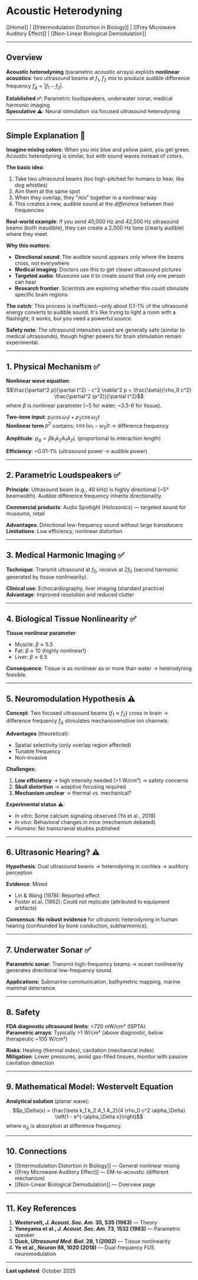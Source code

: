 # Acoustic Heterodyning

[[Home]] | [[Intermodulation Distortion in Biology]] | [[Frey Microwave Auditory Effect]] | [[Non-Linear Biological Demodulation]]

---

## Overview

**Acoustic heterodyning** (parametric acoustic arrays) exploits **nonlinear acoustics**: two ultrasound beams at $f_1$, $f_2$ mix to produce audible difference frequency $f_\Delta = |f_1 - f_2|$.

**Established ✅**: Parametric loudspeakers, underwater sonar, medical harmonic imaging  
**Speculative ⚠️**: Neural stimulation via focused ultrasound heterodyning

---

## Simple Explanation 🔰

**Imagine mixing colors**: When you mix blue and yellow paint, you get green. Acoustic heterodyning is similar, but with sound waves instead of colors.

**The basic idea**:
1. Take two ultrasound beams (too high-pitched for humans to hear, like dog whistles)
2. Aim them at the same spot
3. When they overlap, they "mix" together in a nonlinear way
4. This creates a new, audible sound at the *difference* between their frequencies

**Real-world example**: If you send 40,000 Hz and 42,000 Hz ultrasound beams (both inaudible), they can create a 2,000 Hz tone (clearly audible) where they meet.

**Why this matters**:
- **Directional sound**: The audible sound appears only where the beams cross, not everywhere
- **Medical imaging**: Doctors use this to get clearer ultrasound pictures
- **Targeted audio**: Museums use it to create sound that only one person can hear
- **Research frontier**: Scientists are exploring whether this could stimulate specific brain regions

**The catch**: This process is inefficient—only about 0.1-1% of the ultrasound energy converts to audible sound. It's like trying to light a room with a flashlight; it works, but you need a powerful source.

**Safety note**: The ultrasound intensities used are generally safe (similar to medical ultrasounds), though higher powers for brain stimulation remain experimental.

---

## 1. Physical Mechanism ✅

**Nonlinear wave equation**:
$$\frac{\partial^2 p}{\partial t^2} - c^2 \nabla^2 p = \frac{\beta}{\rho_0 c^2} \frac{\partial^2 (p^2)}{\partial t^2}$$
where $\beta$ is nonlinear parameter (~5 for water, ~3.5-6 for tissue).

**Two-tone input**: $p_1 \cos\omega_1 t + p_2 \cos\omega_2 t$  
**Nonlinear term** $p^2$ contains: $\cos(\omega_1 - \omega_2)t$ → difference frequency

**Amplitude**: $p_\Delta \propto \beta k_1 k_2 A_1 A_2 L$ (proportional to interaction length)

**Efficiency**: ~0.01-1% (ultrasound power → audible power)

---

## 2. Parametric Loudspeakers ✅

**Principle**: Ultrasound beam (e.g., 40 kHz) is highly directional (~5° beamwidth). Audible difference frequency inherits directionality.

**Commercial products**: Audio Spotlight (Holosonics) — targeted sound for museums, retail

**Advantages**: Directional low-frequency sound without large transducers  
**Limitations**: Low efficiency, nonlinear distortion

---

## 3. Medical Harmonic Imaging ✅

**Technique**: Transmit ultrasound at $f_0$, receive at $2f_0$ (second harmonic generated by tissue nonlinearity).

**Clinical use**: Echocardiography, liver imaging (standard practice)  
**Advantage**: Improved resolution and reduced clutter

---

## 4. Biological Tissue Nonlinearity ✅

**Tissue nonlinear parameter**:
- Muscle: $\beta \approx 5.5$  
- Fat: $\beta \approx 10$ (highly nonlinear!)  
- Liver: $\beta \approx 6.5$

**Consequence**: Tissue is as nonlinear as or more than water → heterodyning feasible.

---

## 5. Neuromodulation Hypothesis ⚠️

**Concept**: Two focused ultrasound beams ($f_1 \approx f_2$) cross in brain → difference frequency $f_\Delta$ stimulates mechanosensitive ion channels.

**Advantages** (theoretical):
- Spatial selectivity (only overlap region affected)  
- Tunable frequency  
- Non-invasive

**Challenges**:
1. **Low efficiency** → high intensity needed (>1 W/cm²) → safety concerns  
2. **Skull distortion** → adaptive focusing required  
3. **Mechanism unclear** → thermal vs. mechanical?

**Experimental status** ⚠️:
- *In vitro*: Some calcium signaling observed (Ye et al., 2018)  
- *In vivo*: Behavioral changes in mice (mechanism debated)  
- *Humans*: No transcranial studies published

---

## 6. Ultrasonic Hearing? ⚠️

**Hypothesis**: Dual ultrasound beams → heterodyning in cochlea → auditory perception

**Evidence**: Mixed  
- Lin & Wang (1978): Reported effect  
- Foster et al. (1982): Could not replicate (attributed to equipment artifacts)

**Consensus**: **No robust evidence** for ultrasonic heterodyning in human hearing (confounded by bone conduction, subharmonics).

---

## 7. Underwater Sonar ✅

**Parametric sonar**: Transmit high-frequency beams → ocean nonlinearity generates directional low-frequency sound.

**Applications**: Submarine communication, bathymetric mapping, marine mammal deterrence.

---

## 8. Safety

**FDA diagnostic ultrasound limits**: <720 mW/cm² (ISPTA)  
**Parametric arrays**: Typically >1 W/cm² (above diagnostic, below therapeutic ~100 W/cm²)

**Risks**: Heating (thermal index), cavitation (mechanical index)  
**Mitigation**: Lower pressures, avoid gas-filled tissues, monitor with passive cavitation detection

---

## 9. Mathematical Model: Westervelt Equation

**Analytical solution** (planar wave):
$$p_\Delta(x) = \frac{\beta k_1 k_2 A_1 A_2}{4 \rho_0 c^2 \alpha_\Delta} \left(1 - e^{-\alpha_\Delta x}\right)$$
where $\alpha_\Delta$ is absorption at difference frequency.

---

## 10. Connections

- [[Intermodulation Distortion in Biology]] — General nonlinear mixing  
- [[Frey Microwave Auditory Effect]] — EM-to-acoustic (different mechanism)  
- [[Non-Linear Biological Demodulation]] — Overview page

---

## 11. Key References

1. **Westervelt, *J. Acoust. Soc. Am.* 35, 535 (1963)** — Theory  
2. **Yoneyama et al., *J. Acoust. Soc. Am.* 73, 1532 (1983)** — Parametric speaker  
3. **Duck, *Ultrasound Med. Biol.* 28, 1 (2002)** — Tissue nonlinearity  
4. **Ye et al., *Neuron* 98, 1020 (2018)** — Dual-frequency FUS neuromodulation

---

**Last updated**: October 2025